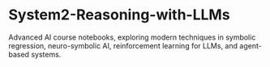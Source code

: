 # System2-Reasoning-with-LLMs
Advanced AI course notebooks, exploring modern techniques in symbolic regression, neuro-symbolic AI, reinforcement learning for LLMs, and agent-based systems.
